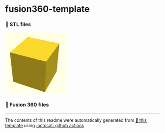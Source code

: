 # fusion360-template


### :crystal_ball: STL files

![](./stl/cube.stl.png)

### :triangular_ruler: Fusion 360 files


---
The contents of this readme were automatically generated from [:notebook: this template](https://github.com/spuder/fusion360-template) using [ :octocat: github actions](https://github.com/spuder/fusion360-template/actions) 